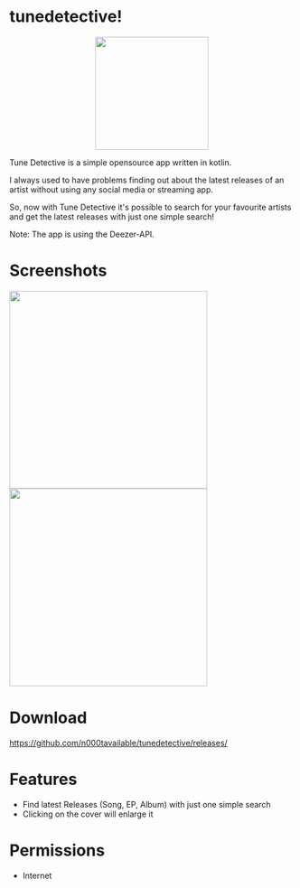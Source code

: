# tunedetective!
<p align="center">
<img src="https://github.com/n000tavailable/tunedetective/assets/135447708/7a7e6249-d450-4ba5-837c-2e4a55d7edd9" width="200">
</p>

Tune Detective is a simple opensource app written in kotlin.

I always used to have problems finding out about the latest releases of an artist
without using any social media or streaming app.

So, now with Tune Detective it's possible to search for your
favourite artists and get the latest releases with just one
simple search!

Note: The app is using the Deezer-API.


# Screenshots
<img src="https://github.com/n000tavailable/tunedetective/assets/135447708/a40ebf69-10ac-408a-b9a2-27bbbe3846e3" width="350">
<img src="https://github.com/n000tavailable/tunedetective/assets/135447708/c7d47043-5540-4f03-85be-d51b7b7733b0" width="350">


# Download
https://github.com/n000tavailable/tunedetective/releases/



# Features
- Find latest Releases (Song, EP, Album) with just one simple search
- Clicking on the cover will enlarge it


# Permissions
- Internet


